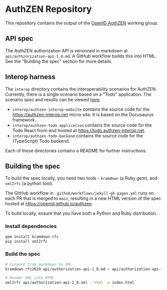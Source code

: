 # AuthZEN Repository
This repository contains the output of the [OpenID AuthZEN](https://openid.net/wg/authzen/) working group.

## API spec

The AuthZEN authorization API is versioned in markdown at `api/authzorization-api-1_0.md`. A GitHub workflow builds this into HTML. See the "Building the spec" section for more details.

## Interop harness

The `interop` directory contains the interoperability scenarios for AuthZEN. Currently, there is a single scenario based on a "Todo" application. The scenario spec and results can be viewed [here](https://authzen-interop.net).

* `interop/authzen-interop-website` contains the source code for the https://authzen-interop.net micro-site. It is based on the Docusaurus framework.
* `interop/authzen-todo-application` contains the source code for the Todo React front-end hosted at https://todo.authzen-interop.net.
* `interop/authzen-todo-backend` contains the source code for the (TypeScript) Todo backend.

Each of these directories contains a README for further instructions.

## Building the spec

To build the spec locally, you need two tools - `kramdown` (a Ruby gem), and `xml2rfc` (a python tool).

The GitHub workflow in `.github/workflows/jekyll-gh-pages.yml` runs on each PR that is merged to `main`, resulting in a new HTML version of the spec hosted at https://openid.github.io/authzen.

To build locally, ensure that you have both a Python and Ruby distribution.

### Install dependencies

```sh
gem install kramdown-rfc
pip install xml2rfc
```

### Build the spec

```sh
# Convert from markdown to XML
kramdown-rfc2629 api/authorization-api-1_0.md > api/authorization-api-1_0.xml

# Render XML into HTML
xml2rfc api/authorization-api-1_0.xml --html -o index.html
```
